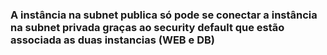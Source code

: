 ### A instância na subnet publica só pode se conectar a instância na subnet privada graças ao security default que estão associada as duas instancias (WEB e DB)